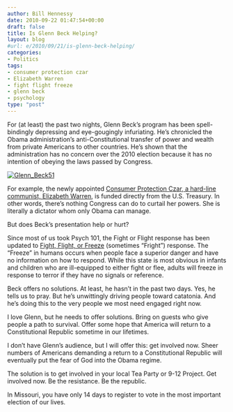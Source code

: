 ```yaml
---
author: Bill Hennessy
date: 2010-09-22 01:47:54+00:00
draft: false
title: Is Glenn Beck Helping?
layout: blog
#url: e/2010/09/21/is-glenn-beck-helping/
categories:
- Politics
tags:
- consumer protection czar
- Elizabeth Warren
- fight flight freeze
- glenn beck
- psychology
type: "post"
---
```


For (at least) the past two nights, Glenn Beck’s program has been spell-bindingly depressing and eye-gougingly infuriating. He’s chronicled the Obama administration’s anti-Constitutional transfer of power and wealth from private Americans to other countries. He’s shown that the administration has no concern over the 2010 election because it has no intention of obeying the laws passed by Congress.

 

[![Glenn_Beck51](https://hennessysview.com/wp-content/uploads/2010/09/Glenn_Beck51_thumb.jpg)
](https://hennessysview.com/wp-content/uploads/2010/09/Glenn_Beck51.jpg)

 

For example, the newly appointed [Consumer Protection Czar, a hard-line communist, Elizabeth Warren](https://biggovernment.com/tfitton/2010/09/21/constitutional-government-under-assault-with-new-consumer-czar/), is funded directly from the U.S. Treasury. In other words, there’s nothing Congress can do to curtail her powers. She is literally a dictator whom only Obama can manage.

 

But does Beck’s presentation help or hurt? 

 

Since most of us took Psych 101, the Fight or Flight response has been updated to [Fight, Flight, or Freeze](https://psy.psychiatryonline.org/cgi/content/full/45/5/448#R040200267) (sometimes “Fright”) response. The “Freeze” in humans occurs when people face a superior danger and have no information on how to respond. While this state is most obvious in infants and children who are ill-equipped to either fight or flee, adults will freeze in response to terror if they have no signals or reference. 

 

Beck offers no solutions. At least, he hasn’t in the past two days. Yes, he tells us to pray. But he’s unwittingly driving people toward catatonia. And he’s doing this to the very people we most need engaged right now. 

 

I love Glenn, but he needs to offer solutions. Bring on guests who give people a path to survival. Offer some hope that America will return to a Constitutional Republic sometime in our lifetimes. 

 

I don’t have Glenn’s audience, but I will offer this: get involved now. Sheer numbers of Americans demanding a return to a Constitutional Republic will eventually put the fear of God into the Obama regime.

 

The solution is to get involved in your local Tea Party or 9-12 Project. Get involved now. Be the resistance. Be the republic. 

 

In Missouri, you have only 14 days to register to vote in the most important election of our lives. 

